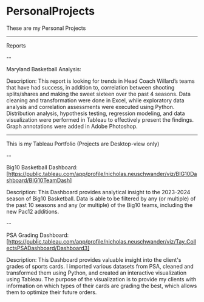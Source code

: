 # PersonalProjects

These are my Personal Projects

----

Reports

--


Maryland Basketball Analysis: 

Description: This report is looking for trends in Head Coach Willard’s teams that have had success, in addition to, correlation between shooting splits/shares and making the sweet sixteen over the past 4 seasons. Data cleaning and transformation were done in Excel, while exploratory data analysis and correlation assessments were executed using Python. Distribution analysis, hypothesis testing, regression modeling, and data visualization were performed in Tableau to effectively present the findings. Graph annotations were added in Adobe Photoshop.



----


This is my Tableau Portfolio (Projects are Desktop-view only)


--


Big10 Basketball Dashboard: [https://public.tableau.com/app/profile/nicholas.neuschwander/viz/BIG10Dashboard/BIG10TeamDash]

Description: This Dashboard provides analytical insight to the 2023-2024 season of Big10 Basketball. Data is able to be filtered by any (or multiple) of the past 10 seasons and any (or multiple) of the Big10 teams, including the new Pac12 additions.


--


PSA Grading Dashboard: [https://public.tableau.com/app/profile/nicholas.neuschwander/viz/Tay_CollectsPSADashboard/Dashboard3]

Description: This Dashboard provides valuable insight into the client's grades of sports cards. I imported various datasets from PSA, cleaned and transformed them using Python, and created an interactive visualization using Tableau. The purpose of the visualization is to provide my clients with information on which types of their cards are grading the best, which allows them to optimize their future orders.
